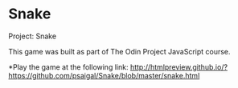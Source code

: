 # Snake
Project: Snake

This game was built as part of The Odin Project JavaScript course.

*Play the game at the following link: http://htmlpreview.github.io/?https://github.com/psaigal/Snake/blob/master/snake.html
